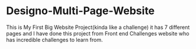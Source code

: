# Designo-Multi-Page-Website
This is My First Big Website Project(kinda like a challenge) it has 7 different pages and I have done this project from Front end Challenges website who has incredible challenges to learn from.
